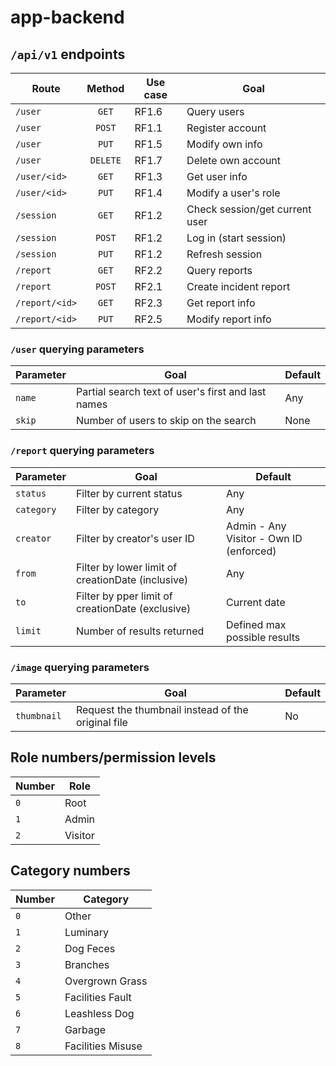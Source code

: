 # app-backend

## `/api/v1` endpoints

| Route          |  Method  | Use case | Goal                           |
| -------------- | :------: | -------- | ------------------------------ |
| `/user`        |  `GET`   | RF1.6    | Query users                    |
| `/user`        |  `POST`  | RF1.1    | Register account               |
| `/user`        |  `PUT`   | RF1.5    | Modify own info                |
| `/user`        | `DELETE` | RF1.7    | Delete own account             |
| `/user/<id>`   |  `GET`   | RF1.3    | Get user info                  |
| `/user/<id>`   |  `PUT`   | RF1.4    | Modify a user's role           |
| `/session`     |  `GET`   | RF1.2    | Check session/get current user |
| `/session`     |  `POST`  | RF1.2    | Log in (start session)         |
| `/session`     |  `PUT`   | RF1.2    | Refresh session                |
| `/report`      |  `GET`   | RF2.2    | Query reports                  |
| `/report`      |  `POST`  | RF2.1    | Create incident report         |
| `/report/<id>` |  `GET`   | RF2.3    | Get report info                |
| `/report/<id>` |  `PUT`   | RF2.5    | Modify report info             |

<!-- | `/session`     | `DELETE` | RF1.2    | Log out (end session)          | -->
<!-- | `/report/stats` |  `GET`   | RF2.4    | Get report stats        | -->

### `/user` querying parameters

| Parameter | Goal                                               | Default |
| --------- | -------------------------------------------------- | ------- |
| `name`    | Partial search text of user's first and last names | Any     |
| `skip`    | Number of users to skip on the search              | None    |

### `/report` querying parameters

| Parameter  | Goal                                              | Default                                      |
| ---------- | ------------------------------------------------- | -------------------------------------------- |
| `status`   | Filter by current status                          | Any                                          |
| `category` | Filter by category                                | Any                                          |
| `creator`  | Filter by creator's user ID                       | Admin - Any<br />Visitor - Own ID (enforced) |
| `from`     | Filter by lower limit of creationDate (inclusive) | Any                                          |
| `to`       | Filter by pper limit of creationDate (exclusive)  | Current date                                 |
| `limit`    | Number of results returned                        | Defined max possible results                 |

### `/image` querying parameters

| Parameter   | Goal                                               | Default |
| ----------- | -------------------------------------------------- | ------- |
| `thumbnail` | Request the thumbnail instead of the original file | No      |

## Role numbers/permission levels

| Number | Role    |
| ------ | ------- |
| `0`    | Root    |
| `1`    | Admin   |
| `2`    | Visitor |

## Category numbers

| Number | Category          |
| ------ | ----------------- |
| `0`    | Other             |
| `1`    | Luminary          |
| `2`    | Dog Feces         |
| `3`    | Branches          |
| `4`    | Overgrown Grass   |
| `5`    | Facilities Fault  |
| `6`    | Leashless Dog     |
| `7`    | Garbage           |
| `8`    | Facilities Misuse |
